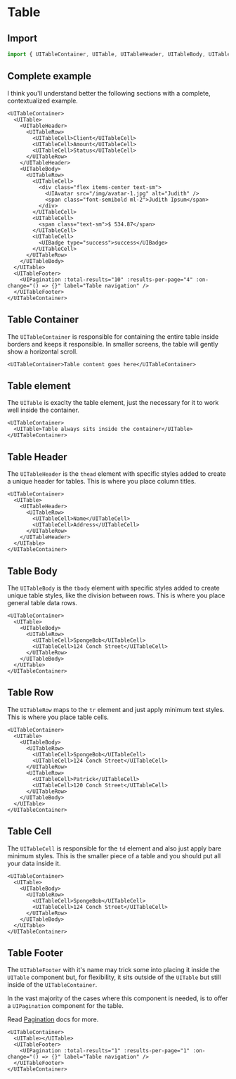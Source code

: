 <script setup>
import CompleteExample from './examples/CompleteExample.vue';
import TableBodyExample from './examples/TableBodyExample.vue';
import TableCellExample from './examples/TableCellExample.vue';
import TableContainerExample from './examples/TableContainerExample.vue';
import TableExample from './examples/TableExample.vue';
import TableFooterExample from './examples/TableFooterExample.vue';
import TableHeaderExample from './examples/TableHeaderExample.vue';
import TableRowExample from './examples/TableRowExample.vue';
</script>

# Table

## Import

```js
import { UITableContainer, UITable, UITableHeader, UITableBody, UITableRow, UITableCell } from '@sorion/windmill-vue'
```

## Complete example

I think you'll understand better the following sections with a complete, contextualized example.

```vue-html
<UITableContainer>
  <UITable>
    <UITableHeader>
      <UITableRow>
        <UITableCell>Client</UITableCell>
        <UITableCell>Amount</UITableCell>
        <UITableCell>Status</UITableCell>
      </UITableRow>
    </UITableHeader>
    <UITableBody>
      <UITableRow>
        <UITableCell>
          <div class="flex items-center text-sm">
            <UIAvatar src="/img/avatar-1.jpg" alt="Judith" />
            <span class="font-semibold ml-2">Judith Ipsum</span>
          </div>
        </UITableCell>
        <UITableCell>
          <span class="text-sm">$ 534.87</span>
        </UITableCell>
        <UITableCell>
          <UIBadge type="success">success</UIBadge>
        </UITableCell>
      </UITableRow>
    </UITableBody>
  </UITable>
  <UITableFooter>
    <UIPagination :total-results="10" :results-per-page="4" :on-change="() => {}" label="Table navigation" />
  </UITableFooter>
</UITableContainer>
```

<CompleteExample />

## Table Container

The `UITableContainer` is responsible for containing the entire table inside borders and keeps it responsible. In smaller screens, the table will gently show a horizontal scroll.

```vue-html
<UITableContainer>Table content goes here</UITableContainer>
```

<TableContainerExample />

## Table element

The `UITable` is exaclty the table element, just the necessary for it to work well inside the container.

```vue-html
<UITableContainer>
  <UITable>Table always sits inside the container</UITable>
</UITableContainer>
```

<TableExample />

## Table Header

The `UITableHeader` is the `thead` element with specific styles added to create a unique header for tables. This is where you place column titles.

```vue-html
<UITableContainer>
  <UITable>
    <UITableHeader>
      <UITableRow>
        <UITableCell>Name</UITableCell>
        <UITableCell>Address</UITableCell>
      </UITableRow>
    </UITableHeader>
  </UITable>
</UITableContainer>
```

<TableHeaderExample />

## Table Body

The `UITableBody` is the `tbody` element with specific styles added to create unique table styles, like the division between rows. This is where you place general table data rows.

```vue-html
<UITableContainer>
  <UITable>
    <UITableBody>
      <UITableRow>
        <UITableCell>SpongeBob</UITableCell>
        <UITableCell>124 Conch Street</UITableCell>
      </UITableRow>
    </UITableBody>
  </UITable>
</UITableContainer>
```

<TableBodyExample />

## Table Row

The `UITableRow` maps to the `tr` element and just apply minimum text styles. This is where you place table cells.

```vue-html
<UITableContainer>
  <UITable>
    <UITableBody>
      <UITableRow>
        <UITableCell>SpongeBob</UITableCell>
        <UITableCell>124 Conch Street</UITableCell>
      </UITableRow>
      <UITableRow>
        <UITableCell>Patrick</UITableCell>
        <UITableCell>120 Conch Street</UITableCell>
      </UITableRow>
    </UITableBody>
  </UITable>
</UITableContainer>
```

<TableRowExample />

## Table Cell

The `UITableCell` is responsible for the `td` element and also just apply bare minimum styles. This is the smaller piece of a table and you should put all your data inside it.

```vue-html
<UITableContainer>
  <UITable>
    <UITableBody>
      <UITableRow>
        <UITableCell>SpongeBob</UITableCell>
        <UITableCell>124 Conch Street</UITableCell>
      </UITableRow>
    </UITableBody>
  </UITable>
</UITableContainer>
```

<TableCellExample />

## Table Footer

The `UITableFooter` with it's name may trick some into placing it inside the `UITable` component but, for flexibility, it sits outside of the `UITable` but still inside of the `UITableContainer`.

In the vast majority of the cases where this component is needed, is to offer a `UIPagination` component for the table.

Read [Pagination](../pagination/) docs for more.

```vue-html
<UITableContainer>
  <UITable></UITable>
  <UITableFooter>
    <UIPagination :total-results="1" :results-per-page="1" :on-change="() => {}" label="Table navigation" />
  </UITableFooter>
</UITableContainer>
```

<TableFooterExample />

